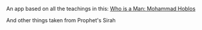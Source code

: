 
An app based on all the teachings in this:
[Who is a Man: Mohammad Hoblos](https://www.youtube.com/watch?v=zAJirE10O2g)


And other things taken from Prophet's Sirah
